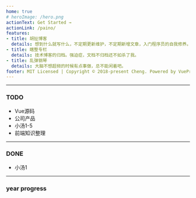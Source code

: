 ```yaml
---
home: true
# heroImage: /hero.png
actionText: Get Started →
actionLink: /paino/
features:
- title: 胡扯博客
  details: 想到什么就写什么，不定期更新维护，不定期新增文章，入门程序员的自我修养。
- title: 瞎整专栏
  details: 技术博客的归档。强迫症，文档不归档还不如杀了我。
- title: 乱弹钢琴
  details: 大脑不想超频的时候有点事做，总不能闲着吧。
footer: MIT Licensed | Copyright © 2018-present Cheng. Powered by VuePress.
---
```


---

### TODO

* Vue源码
* 公司产品
* 小汤1-5
* 前端知识整理

---

### DONE

* 小汤1

---

### year progress

<year-progress/>
